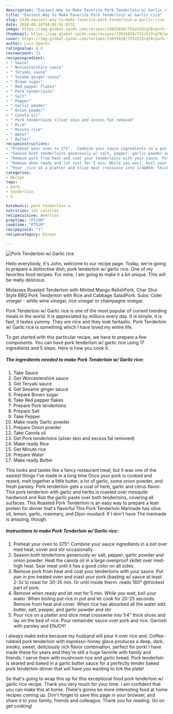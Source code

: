 ```yaml
---
description: "Easiest Way to Make Favorite Pork Tenderloin w/ Garlic rice"
title: "Easiest Way to Make Favorite Pork Tenderloin w/ Garlic rice"
slug: 1338-easiest-way-to-make-favorite-pork-tenderloin-w-garlic-rice
date: 2020-08-24T04:02:55.017Z
image: https://img-global.cpcdn.com/recipes/33035820/751x532cq70/pork-tenderloin-w-garlic-rice-recipe-main-photo.jpg
thumbnail: https://img-global.cpcdn.com/recipes/33035820/751x532cq70/pork-tenderloin-w-garlic-rice-recipe-main-photo.jpg
cover: https://img-global.cpcdn.com/recipes/33035820/751x532cq70/pork-tenderloin-w-garlic-rice-recipe-main-photo.jpg
author: Luis Sparks
ratingvalue: 4.8
reviewcount: 15
recipeingredient:
- " Sauce"
- " Worcestershire sauce"
- " Teryaki sauce"
- " Sesame ginger sauce"
- " Brown sugar"
- " Red pepper flakes"
- " Pork tenderloins"
- " Salt"
- " Pepper"
- " Garlic powder"
- " Onion powder"
- " Canola oil"
- " Pork tenderloins silver skin and excess fat removed"
- " Rice"
- " Minute rice"
- " Water"
- " Butter"
recipeinstructions:
- "Preheat your oven to 375°.  Combine your sauce ingredients in a pot over med heat, cover and stir occasionally."
- "Season both tenderloins generously w/ salt, pepper, garlic powder and onion powder. Heat the canola oil in a large ovenproof skillet over med-high heat. Sear meat until it has a good color on all sides."
- "Remove pork from heat and coat your tenderloins with your sauce. Put pan in pre-heated oven and roast your pork (basting w/ sauce at least 2-3x&#39;s) roast for 30-35 min. Or until inside therm. reads 160° @thickest part of pork."
- "Remove when ready and let rest for 5 min. While you wait, boil your water. When boiling put rice in pot and let cook for 20-25 seconds. Remove from heat and cover. When rice has absorbed all the water add butter, salt, pepper, and garlic powder and stir"
- "Pour  rice on a platter and slice meat crosswise into 1/4&#34; thick slices and lay on the bed of rice. Pour remainder sauce over pork and rice. Garnish with parsley and ENJOY!"
categories:
- Recipe
tags:
- pork
- tenderloin
- w

katakunci: pork tenderloin w 
nutrition: 141 calories
recipecuisine: American
preptime: "PT25M"
cooktime: "PT51M"
recipeyield: "1"
recipecategory: Dinner

---
```



![Pork Tenderloin w/ Garlic rice](https://img-global.cpcdn.com/recipes/33035820/751x532cq70/pork-tenderloin-w-garlic-rice-recipe-main-photo.jpg)

Hello everybody, it's John, welcome to our recipe page. Today, we're going to prepare a distinctive dish, pork tenderloin w/ garlic rice. One of my favorites food recipes. For mine, I am going to make it a bit unique. This will be really delicious.

Molasses Roasted Tenderloin with Minted Mango RelishPork. Char Shui Style BBQ Pork Tenderloin with Rice and Cabbage SaladPork. Subs: Cider vinegar - white wine vinegar, rice vinegar or champagne vinegar.

Pork Tenderloin w/ Garlic rice is one of the most popular of current trending meals in the world. It is appreciated by millions every day. It is simple, it is fast, it tastes yummy. They are nice and they look fantastic. Pork Tenderloin w/ Garlic rice is something which I have loved my entire life.


To get started with this particular recipe, we have to prepare a few components. You can have pork tenderloin w/ garlic rice using 17 ingredients and 5 steps. Here is how you cook it.

<!--inarticleads1-->

##### The ingredients needed to make Pork Tenderloin w/ Garlic rice:

1. Take  Sauce
1. Get  Worcestershire sauce
1. Get  Teryaki sauce
1. Get  Sesame ginger sauce
1. Prepare  Brown sugar
1. Take  Red pepper flakes
1. Prepare  Pork tenderloins
1. Prepare  Salt
1. Take  Pepper
1. Make ready  Garlic powder
1. Prepare  Onion powder
1. Take  Canola oil
1. Get  Pork tenderloins (silver skin and excess fat removed)
1. Make ready  Rice
1. Get  Minute rice
1. Prepare  Water
1. Make ready  Butter


This looks and tastes like a fancy restaurant meal, but it was one of the easiest things I&#39;ve made in a long time Once your pork is cooked and rested, melt together a little butter, a lot of garlic, some onion powder, and fresh parsley. Pork tenderloin gets a coat of herb, garlic and citrus flavor. This pork tenderloin with garlic and herbs is roasted over mesquite hardwood and Rub the garlic paste over both tenderloins, covering all surfaces. This Roasted Pork Tenderloin is an easy way to prepare a lean protein for dinner that&#39;s flavorful This Pork Tenderloin Marinade has olive oil, lemon, garlic, rosemary, and Dijon mustard: If I don&#39;t have The marinade is amazing, though. 

<!--inarticleads2-->

##### Instructions to make Pork Tenderloin w/ Garlic rice:

1. Preheat your oven to 375°.  Combine your sauce ingredients in a pot over med heat, cover and stir occasionally.
1. Season both tenderloins generously w/ salt, pepper, garlic powder and onion powder. Heat the canola oil in a large ovenproof skillet over med-high heat. Sear meat until it has a good color on all sides.
1. Remove pork from heat and coat your tenderloins with your sauce. Put pan in pre-heated oven and roast your pork (basting w/ sauce at least 2-3x&#39;s) roast for 30-35 min. Or until inside therm. reads 160° @thickest part of pork.
1. Remove when ready and let rest for 5 min. While you wait, boil your water. When boiling put rice in pot and let cook for 20-25 seconds. Remove from heat and cover. When rice has absorbed all the water add butter, salt, pepper, and garlic powder and stir
1. Pour  rice on a platter and slice meat crosswise into 1/4&#34; thick slices and lay on the bed of rice. Pour remainder sauce over pork and rice. Garnish with parsley and ENJOY!


I always make extra because my husband will pour it over rice and. Coffee-rubbed pork tenderloin with espresso-honey glace produces a deep, dark, smoky, sweet, deliciously rich flavor combination, perfect for pork! I have made these for years and they&#39;re still a huge favorite with family and friends. I serve them with mushroom rice and garlic bread. Pork tenderloin is seared and baked in a garlic butter sauce for a perfectly tender baked pork tenderloin dinner that will have you wanting to lick the plate! 

So that's going to wrap this up for this exceptional food pork tenderloin w/ garlic rice recipe. Thank you very much for your time. I am confident that you can make this at home. There's gonna be more interesting food at home recipes coming up. Don't forget to save this page in your browser, and share it to your family, friends and colleague. Thank you for reading. Go on get cooking!
